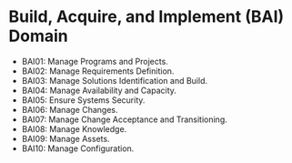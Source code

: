 # Build, Acquire, and Implement (BAI) Domain

- BAI01: Manage Programs and Projects.
- BAI02: Manage Requirements Definition.
- BAI03: Manage Solutions Identification and Build.
- BAI04: Manage Availability and Capacity.
- BAI05: Ensure Systems Security.
- BAI06: Manage Changes.
- BAI07: Manage Change Acceptance and Transitioning.
- BAI08: Manage Knowledge.
- BAI09: Manage Assets.
- BAI10: Manage Configuration.
